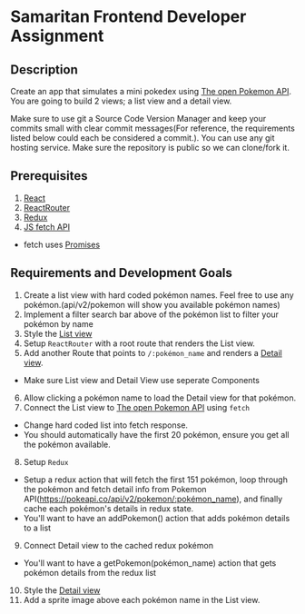 # Samaritan Frontend Developer Assignment

## Description
Create an app that simulates a mini pokedex using [The open Pokemon API](https://pokeapi.co/). You are going to build 2 views; a list view and a detail view.

Make sure to use git a Source Code Version Manager and keep your commits small with clear commit messages(For reference, the requirements listed below could each be considered a commit.). You can use any git hosting service. Make sure the repository is public so we can clone/fork it. 


## Prerequisites
1. [React](https://reactjs.org/docs/getting-started.html)
2. [ReactRouter](https://reacttraining.com/react-router/web/guides/quick-start)
3. [Redux](https://redux.js.org/introduction/getting-started)
4. [JS fetch API](https://developer.mozilla.org/en-US/docs/Web/API/Fetch_API)
  * fetch uses [Promises](https://developer.mozilla.org/en-US/docs/Web/JavaScript/Reference/Global_Objects/Promise)

## Requirements and Development Goals
1. Create a list view with hard coded pokémon names. Feel free to use any pokémon.(api/v2/pokemon will show you available pokémon names)
2. Implement a filter search bar above of the pokémon list to filter your pokémon by name
3. Style the [List view](https://github.com/dannysperry/react-pokedex-assignment/blob/master/list_poke.png)
4. Setup `ReactRouter` with a root route that renders the List view.
5. Add another Route that points to `/:pokémon_name` and renders a [Detail view](https://github.com/dannysperry/react-pokedex-assignment/blob/master/detail_poke.png).
  * Make sure List view and Detail View use seperate Components
6. Allow clicking a pokémon name to load the Detail view for that pokémon.
7. Connect the List view to [The open Pokemon API](https://pokeapi.co/api/v2/pokemon) using `fetch`
  * Change hard coded list into fetch response.
  * You should automatically have the first 20 pokémon, ensure you get all the pokémon available.
8. Setup `Redux`
  * Setup a redux action that will fetch the first 151 pokémon, loop through the pokémon and fetch detail info from Pokemon API(https://pokeapi.co/api/v2/pokemon/:pokémon_name), and finally cache each pokémon's details in redux state.
  * You'll want to have an addPokemon() action that adds pokémon details to a list
9. Connect Detail view to the cached redux pokémon
  * You'll want to have a getPokemon(pokémon_name) action that gets pokémon details from the redux list
10. Style the [Detail view](https://github.com/dannysperry/react-pokedex-assignment/blob/master/detail_poke.png)
11. Add a sprite image above each pokémon name in the List view.

